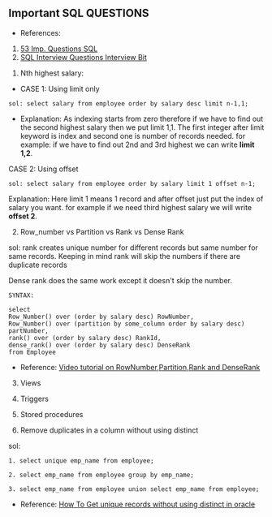 ## Important SQL QUESTIONS

- References:
1. [53 Imp. Questions SQL](https://youtu.be/pKFo8Mqp-cU)
2. [SQL Interview Questions Interview Bit](https://www.interviewbit.com/sql-interview-questions/)

<!-- ------------------------------------------------------- -->

1. Nth highest salary:

- CASE 1: Using limit only
```
sol: select salary from employee order by salary desc limit n-1,1;
```

- Explanation: As indexing starts from zero therefore if we have to find out the second highest salary then we put limit 1,1. 
The first integer after limit keyword is index and second one is number of records needed.
for example: if we have to find out 2nd and 3rd highest we can write **limit 1,2**.

CASE 2: Using offset

```
sol: select salary from employee order by salary limit 1 offset n-1;
```
Explanation: Here limit 1 means 1 record and after offset just put the index of salary you want. for example if we need
third highest salary we will write **offset 2**.

2. Row_number vs Partition vs Rank vs Dense Rank

sol: rank creates unique number for different records but same number for same records. Keeping in mind rank will skip the numbers if there are duplicate records

Dense rank does the same work except it doesn't skip the number.


```
SYNTAX:

select 
Row_Number() over (order by salary desc) RowNumber,
Row_Number() over (partition by some_column order by salary desc) partNumber,  
rank() over (order by salary desc) RankId,  
dense_rank() over (order by salary desc) DenseRank 
from Employee

```

- Reference: [Video tutorial on RowNumber,Partition,Rank and DenseRank](https://youtu.be/QFj-hZi8MKk)

3. Views
4. Triggers
5. Stored procedures

6. Remove duplicates in a column without using distinct

sol:
```
1. select unique emp_name from employee;

2. select emp_name from employee group by emp_name;

3. select emp_name from employee union select emp_name from employee;
```
- Reference: [How To Get unique records without using distinct in oracle](https://youtu.be/2G8zuE5JuUA)


